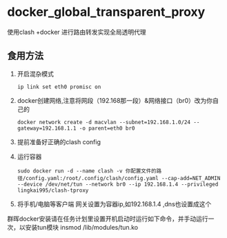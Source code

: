 # docker_global_transparent_proxy
使用clash +docker 进行路由转发实现全局透明代理

## 食用方法
1. 开启混杂模式

    `ip link set eth0 promisc on`

1. docker创建网络,注意将网段（192.168那一段）&网络接口（br0）改为你自己的

    `docker network create -d macvlan --subnet=192.168.1.0/24 --gateway=192.168.1.1 -o parent=eth0 br0`

1. 提前准备好正确的clash config

1. 运行容器

    `sudo docker run -d --name clash -v 你配置文件的路径/config.yaml:/root/.config/clash/config.yaml --cap-add=NET_ADMIN --device /dev/net/tun --network br0 --ip 192.168.1.4 --privileged lingkai995/clash-tproxy`

1. 将手机/电脑等客户端 网关设置为容器ip,如192.168.1.4 ,dns也设置成这个


群晖docker安装请在任务计划里设置开机启动时运行如下命令，并手动运行一次，以安装tun模块
insmod /lib/modules/tun.ko
